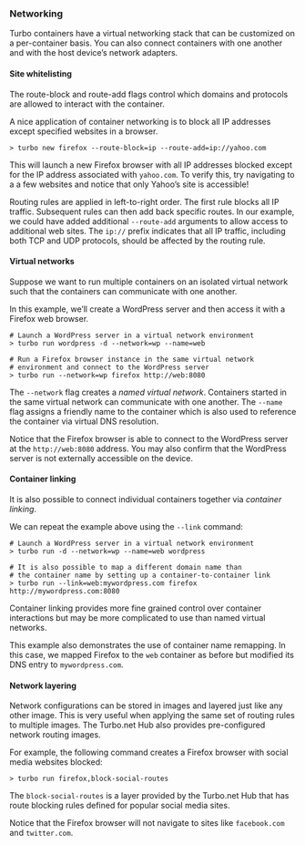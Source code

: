 ### Networking

Turbo containers have a virtual networking stack that can be customized on a per-container basis. You can also connect containers with one another and with the host device’s network adapters.

#### Site whitelisting

The route-block and route-add flags control which domains and protocols are allowed to interact with the container.

A nice application of container networking is to block all IP addresses except specified websites in a browser.

```
> turbo new firefox --route-block=ip --route-add=ip://yahoo.com
```

This will launch a new Firefox browser with all IP addresses blocked except for the IP address associated with  `yahoo.com`. To verify this, try navigating to a a few websites and notice that only Yahoo’s site is accessible!

Routing rules are applied in left-to-right order. The first rule blocks all IP traffic. Subsequent rules can then add back specific routes. In our example, we could have added additional `--route-add` arguments to allow access to additional web sites. The `ip://` prefix indicates that all IP traffic, including both TCP and UDP protocols, should be affected by the routing rule.

#### Virtual networks

Suppose we want to run multiple containers on an isolated virtual network such that the containers can communicate with one another.

In this example, we’ll create a WordPress server and then access it with a Firefox web browser.

```
# Launch a WordPress server in a virtual network environment
> turbo run wordpress -d --network=wp --name=web 

# Run a Firefox browser instance in the same virtual network
# environment and connect to the WordPress server
> turbo run --network=wp firefox http://web:8080
```

The `--network` flag creates a *named virtual network*. Containers started in the same virtual network can communicate with one another. The `--name` flag assigns a friendly name to the container which is also used to reference the container via virtual DNS resolution.

Notice that the Firefox browser is able to connect to the WordPress server at the `http://web:8080` address. You may also confirm that the WordPress server is not externally accessible on the device.

#### Container linking

It is also possible to connect individual containers together via *container linking*.

We can repeat the example above using the `--link` command:

```
# Launch a WordPress server in a virtual network environment
> turbo run -d --network=wp --name=web wordpress

# It is also possible to map a different domain name than
# the container name by setting up a container-to-container link
> turbo run --link=web:mywordpress.com firefox http://mywordpress.com:8080
```

Container linking provides more fine grained control over container interactions but may be more complicated to use than named virtual networks.

This example also demonstrates the use of container name remapping. In this case, we mapped Firefox to the `web` container as before but modified its DNS entry to `mywordpress.com`.

#### Network layering

Network configurations can be stored in images and layered just like any other image. This is very useful when applying the same set of routing rules to multiple images. The Turbo.net Hub also provides pre-configured network routing images.

For example, the following command creates a Firefox browser with social media websites blocked:

```
> turbo run firefox,block-social-routes
```

The `block-social-routes` is a layer provided by the Turbo.net Hub that has route blocking rules defined for popular social media sites.

Notice that the Firefox browser will not navigate to sites like `facebook.com` and `twitter.com`.
